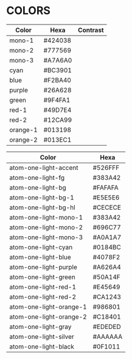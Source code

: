 # COLORS

| Color    | Hexa      | Contrast |
| -------- | --------- | -------- |
| mono-1   | #424038 |          |
| mono-2   | #777569 |          |
| mono-3   | #A7A6A0 |          |
| cyan     | #BC3901 |          |
| blue     | #F2BA40 |          |
| purple   | #26A628 |          |
| green    | #9F4FA1 |          |
| red-1    | #49D7E4 |          |
| red-2    | #12CA99 |          |
| orange-1 | #013198 |          |
| orange-2 | #013EC1 |          |

| Color                   | Hexa      |
| ----------------------- | --------- |
| atom-one-light-accent   | #526FFF |
| atom-one-light-fg       | #383A42 |
| atom-one-light-bg       | #FAFAFA |
| atom-one-light-bg-1     | #E5E5E6 |
| atom-one-light-bg-hl    | #CECECE |
| atom-one-light-mono-1   | #383A42 |
| atom-one-light-mono-2   | #696C77 |
| atom-one-light-mono-3   | #A0A1A7 |
| atom-one-light-cyan     | #0184BC |
| atom-one-light-blue     | #4078F2 |
| atom-one-light-purple   | #A626A4 |
| atom-one-light-green    | #50A14F |
| atom-one-light-red-1    | #E45649 |
| atom-one-light-red-2    | #CA1243 |
| atom-one-light-orange-1 | #986801 |
| atom-one-light-orange-2 | #C18401 |
| atom-one-light-gray     | #EDEDED |
| atom-one-light-silver   | #AAAAAA |
| atom-one-light-black    | #0F1011 |
